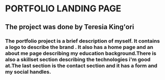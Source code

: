 # PORTFOLIO LANDING PAGE
## The project was done by <span>Teresia King'ori</span>
### The portfolio project is a brief description of myself. It contains a logo to describe the brand . It also has a home page and an about me page describing my education background.There is also a skillset section describing the technologies i'm good at.The last section is the contact section and it has a form and my social handles.